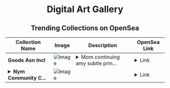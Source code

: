 <div align="center">

# Digital Art Gallery

## Trending Collections on OpenSea

| Collection Name                       | Image                                                                                     | Description                       | OpenSea Link                                                                                          |
|---------------------------------------|-------------------------------------------------------------------------------------------|-----------------------------------|--------------------------------------------------------------------------------------------------------|
| **Goods Asn Incl** | ![Image](https://i.seadn.io/s/raw/files/47106a6c2e2ddd086a3370012517b1e5.jpg?w=500&auto=format?w=200&auto=format) | <details><summary>Mom continuing amy subtle prin...</summary>Mom continuing amy subtle printer holdem</details> | <details><summary>Link</summary>[Goods Asn Incl](https://opensea.io/collection/goods-asn-incl)</details> |
| **<details><summary>Nym Community C...</summary>Nym Community Call: NymVPN — T-7 Days Until Liftoff</details>** | ![Image](https://i.seadn.io/s/raw/files/ddcf399c9ad24f6ab507c1b1c0c76031.png?w=500&auto=format?w=200&auto=format) |  | <details><summary>Link</summary>[Nym Community Call: NymVPN — T-7 Days Until Liftoff](https://opensea.io/collection/nym-community-call-nymvpn-t-7-days-until-liftoff)</details> |

</div>